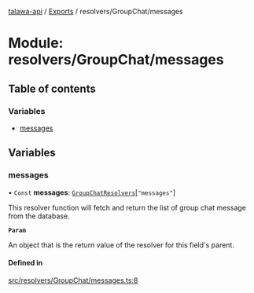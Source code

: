 [talawa-api](../README.md) / [Exports](../modules.md) / resolvers/GroupChat/messages

# Module: resolvers/GroupChat/messages

## Table of contents

### Variables

- [messages](resolvers_GroupChat_messages.md#messages)

## Variables

### messages

• `Const` **messages**: [`GroupChatResolvers`](types_generatedGraphQLTypes.md#groupchatresolvers)[``"messages"``]

This resolver function will fetch and return the list of group chat message from the database.

**`Param`**

An object that is the return value of the resolver for this field's parent.

#### Defined in

[src/resolvers/GroupChat/messages.ts:8](https://github.com/PalisadoesFoundation/talawa-api/blob/fe9d65c/src/resolvers/GroupChat/messages.ts#L8)
